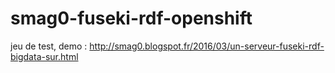 # smag0-fuseki-rdf-openshift

jeu de test, demo : http://smag0.blogspot.fr/2016/03/un-serveur-fuseki-rdf-bigdata-sur.html
